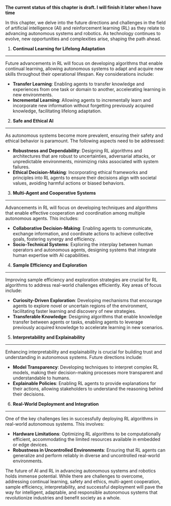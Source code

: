 **The current status of this chapter is draft. I will finish it later when I have time**

In this chapter, we delve into the future directions and challenges in the field of artificial intelligence (AI) and reinforcement learning (RL) as they relate to advancing autonomous systems and robotics. As technology continues to evolve, new opportunities and complexities arise, shaping the path ahead.

1. **Continual Learning for Lifelong Adaptation**
-------------------------------------------------

Future advancements in RL will focus on developing algorithms that enable continual learning, allowing autonomous systems to adapt and acquire new skills throughout their operational lifespan. Key considerations include:

* **Transfer Learning**: Enabling agents to transfer knowledge and experiences from one task or domain to another, accelerating learning in new environments.
* **Incremental Learning**: Allowing agents to incrementally learn and incorporate new information without forgetting previously acquired knowledge, facilitating lifelong adaptation.

2. **Safe and Ethical AI**
--------------------------

As autonomous systems become more prevalent, ensuring their safety and ethical behavior is paramount. The following aspects need to be addressed:

* **Robustness and Dependability**: Designing RL algorithms and architectures that are robust to uncertainties, adversarial attacks, or unpredictable environments, minimizing risks associated with system failures.
* **Ethical Decision-Making**: Incorporating ethical frameworks and principles into RL agents to ensure their decisions align with societal values, avoiding harmful actions or biased behaviors.

3. **Multi-Agent and Cooperative Systems**
------------------------------------------

Advancements in RL will focus on developing techniques and algorithms that enable effective cooperation and coordination among multiple autonomous agents. This includes:

* **Collaborative Decision-Making**: Enabling agents to communicate, exchange information, and coordinate actions to achieve collective goals, fostering synergy and efficiency.
* **Socio-Technical Systems**: Exploring the interplay between human operators and autonomous agents, designing systems that integrate human expertise with AI capabilities.

4. **Sample Efficiency and Exploration**
----------------------------------------

Improving sample efficiency and exploration strategies are crucial for RL algorithms to address real-world challenges efficiently. Key areas of focus include:

* **Curiosity-Driven Exploration**: Developing mechanisms that encourage agents to explore novel or uncertain regions of the environment, facilitating faster learning and discovery of new strategies.
* **Transferable Knowledge**: Designing algorithms that enable knowledge transfer between agents or tasks, enabling agents to leverage previously acquired knowledge to accelerate learning in new scenarios.

5. **Interpretability and Explainability**
------------------------------------------

Enhancing interpretability and explainability is crucial for building trust and understanding in autonomous systems. Future directions include:

* **Model Transparency**: Developing techniques to interpret complex RL models, making their decision-making processes more transparent and understandable to humans.
* **Explainable Policies**: Enabling RL agents to provide explanations for their actions, allowing stakeholders to understand the reasoning behind their decisions.

6. **Real-World Deployment and Integration**
--------------------------------------------

One of the key challenges lies in successfully deploying RL algorithms in real-world autonomous systems. This involves:

* **Hardware Limitations**: Optimizing RL algorithms to be computationally efficient, accommodating the limited resources available in embedded or edge devices.
* **Robustness in Uncontrolled Environments**: Ensuring that RL agents can generalize and perform reliably in diverse and uncontrolled real-world environments.

The future of AI and RL in advancing autonomous systems and robotics holds immense potential. While there are challenges to overcome, addressing continual learning, safety and ethics, multi-agent cooperation, sample efficiency, interpretability, and successful deployment will pave the way for intelligent, adaptable, and responsible autonomous systems that revolutionize industries and benefit society as a whole.
